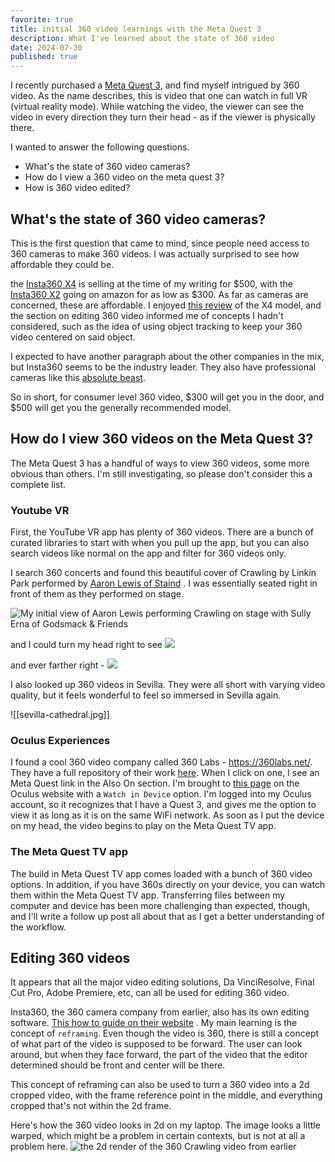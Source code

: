 ```yaml
---
favorite: true
title: initial 360 video learnings with the Meta Quest 3
description: What I've learned about the state of 360 video
date: 2024-07-30
published: true
---
```


I recently purchased a [Meta Quest 3](https://www.meta.com/quest/quest-3/), and find myself intrigued by 360 video. As the name describes, this is video that one can watch in full VR (virtual reality mode). While watching the video, the viewer can see the video in every direction they turn their head - as if the viewer is physically there. 

I wanted to answer the following questions. 
- What's the state of 360 video cameras? 
- How do I view a 360 video on the meta quest 3? 
- How is 360 video edited? 

## What's the state of 360 video cameras? 
This is the first question that came to mind, since people need access to 360 cameras to make 360 videos. I was actually surprised to see how affordable they could be. 

the [Insta360 X4](https://store.insta360.com/product/x4) is selling at the time of my writing for $500, with the [Insta360 X2](https://www.amazon.com/Insta360-Waterproof-Stabilization-Editing-Streaming/dp/B08M3B9754?source=ps-sl-shoppingads-lpcontext&ref_=fplfs&smid=A1GLZMDF7560DH&th=1) going on amazon for as low as $300. As far as cameras are concerned, these are affordable. I enjoyed [this review](https://www.youtube.com/watch?v=rwhLYK5ONdI) of the X4 model, and the section on editing 360 video informed me of concepts I hadn't considered, such as the idea of using object tracking to keep your 360 video centered on said object. 

I expected to have another paragraph about the other companies in the mix, but Insta360 seems to be the industry leader. They also have professional cameras like this [absolute beast](https://store.insta360.com/product/titan?c=1524&from=homepage).

So in short, for consumer level 360 video, $300 will get you in the door, and $500 will get you the generally recommended model.

## How do I view 360 videos on the Meta Quest 3? 
The Meta Quest 3 has a handful of ways to view 360 videos, some more obvious than others. I'm still investigating, so please don't consider this a complete list. 

### Youtube VR

First, the YouTube VR app has plenty of 360 videos. There are a bunch of curated libraries to start with when you pull up the app, but you can also search videos like normal on the app and filter for 360 videos only. 

I search 360 concerts and found this beautiful cover of Crawling by Linkin Park performed by [Aaron Lewis of Staind](https://www.youtube.com/watch?v=WboSNjFgVVs) . I was essentially seated right in front of them as they performed on stage.

![My initial view of Aaron Lewis performing Crawling on stage with Sully Erna of Godsmack & Friends](https://ihkgojiseqpwinwdowvm.supabase.co/storage/v1/object/public/natespilmanblog/2024-07-30-intro-to-360-video/staind-singing.jpg)

and I could turn my head right to see 
![](https://ihkgojiseqpwinwdowvm.supabase.co/storage/v1/object/public/natespilmanblog/2024-07-30-intro-to-360-video/crawling-look-right.jpg)

and ever farther right -
![](https://ihkgojiseqpwinwdowvm.supabase.co/storage/v1/object/public/natespilmanblog/2024-07-30-intro-to-360-video/crawling-further-right.jpg)

I also looked up 360 videos in Sevilla. They were all short with varying video quality, but it feels wonderful to feel so immersed in Sevilla again. 

![[sevilla-cathedral.jpg]]

### Oculus Experiences
I found a cool 360 video company called 360 Labs - https://360labs.net/. They have a full repository of their work [here](https://360labs.net/video). When I click on one, I see an Meta Quest link in the Also On section. I'm brought to [this page](https://www.oculus.com/experiences/media/727426067594005/454911792101393/) on the Oculus website with a `Watch in Device` option. I'm logged into my Oculus account, so it recognizes that I have a Quest 3, and gives me the option to view it as long as it is on the same WiFi network. As soon as I put the device on my head, the video begins to play on the Meta Quest TV app. 

### The Meta Quest TV app 
The build in Meta Quest TV app comes loaded with a bunch of 360 video options. In addition, if you have 360s directly on your device, you can watch them within the Meta Quest TV app. Transferring files between my computer and device has been more challenging than expected, though, and I'll write a follow up post all about that as I get a better understanding of the workflow.

## Editing 360 videos 
It appears that all the major video editing solutions, Da VinciResolve, Final Cut Pro, Adobe Premiere, etc, can all be used for editing 360 video. 

Insta360, the 360 camera company from earlier, also has its own editing software. [This how to guide on their website](https://www.insta360.com/blog/tips/how-to-edit-and-reframe-360.html) . My main learning is the concept of `reframing`. Even though the video is 360, there is still a concept of what part of the video is supposed to be forward. The user can look around, but when they face forward, the part of the video that the editor determined should be front and center will be there. 

This concept of reframing can also be used to turn a 360 video into a 2d cropped video, with the frame reference point in the middle, and everything cropped that's not within the 2d frame. 

Here's how the 360 video looks in 2d on my laptop. The image looks a little warped, which might be a problem in certain contexts, but is not at all a problem here. 
![the 2d render of the 360 Crawling video from earlier](https://ihkgojiseqpwinwdowvm.supabase.co/storage/v1/object/public/natespilmanblog/2024-07-30-intro-to-360-video/2d-crawling-screenshot.png)
